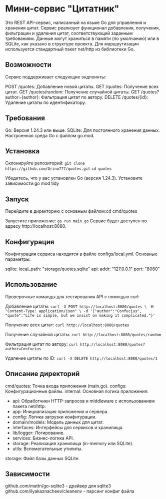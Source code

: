 # Мини-сервис "Цитатник"

Это REST API-сервис, написанный на языке Go для управления и хранения цитат. Сервис реализует функционал добавления, получения, фильтрации и удаления цитат, соответствующий заданным требованиям. Данные могут храниться в памяти (по умолчанию) или в SQLite, как указано в структуре проекта. Для маршрутизации используется стандартный пакет net/http из библиотеки Go.
## Возможности
Сервис поддерживает следующие эндпоинты:

POST /quotes: Добавление новой цитаты.
GET /quotes: Получение всех цитат.
GET /quotes/random: Получение случайной цитаты.
GET /quotes?author={author}: Фильтрация цитат по автору.
DELETE /quotes/{id}: Удаление цитаты по идентификатору.

## Требования
Go: Версия 1.24.3 или выше.
SQLite: Для постоянного хранения данных.
Настроенная среда Go с файлом go.mod.

## Установка
Склонируйте репозиторий:
`git clone https://github.com/Grino777/quotes.git`
`cd quotes`

Убедитесь, что у вас установлен Go (версия 1.24.3).
Установите зависимости:go mod tidy

## Запуск
Перейдите в директорию с основным файлом:cd cmd/quotes

Запустите приложение:
`go run main.go`
Сервис будет доступен по адресу http://localhost:8080.

## Конфигурация
Конфигурация сервиса находится в файле configs/local.yml. Основные параметры:

sqlite:
  local_path: "storage/quotes.sqlite"
api:
  addr: "127.0.0.1"
  port: "8080"

## Использование
Проверочные команды для тестирования API с помощью curl:

Добавление цитаты:
`curl -X POST http://localhost:8080/quotes \
-H "Content-Type: application/json" \
-d '{"author":"Confucius", "quote":"Life is simple, but we insist on making it complicated."}'`

Получение всех цитат:
`curl http://localhost:8080/quotes`

Получение случайной цитаты:
`curl http://localhost:8080/quotes/random`

Фильтрация цитат по автору:
`curl http://localhost:8080/quotes?author=Confucius`

Удаление цитаты по ID:
`curl -X DELETE http://localhost:8080/quotes/1`

## Описание директорий

cmd/quotes: Точка входа приложения (main.go).
configs: Конфигурационные файлы.
internal: Основная логика приложения:
- api: Обработчики HTTP-запросов и middleware с использованием пакета net/http.
- app: Инициализация приложения и сервера.
- config: Логика загрузки конфигурации.
- domain/models: Модель данных для цитат.
- interfaces: Интерфейсы для сервисов и хранилища.
- lib/logger: Логирование.
- services: Бизнес-логика API.
- storage: Реализация хранилища (in-memory или SQLite).
- utils: Вспомогательные утилиты.

storage: Файл базы данных SQLite.

## Зависимости
github.com/mattn/go-sqlite3 - драйвер для sqlite3
github.com/ilyakaznacheev/cleanenv - парсинг конфиг файла